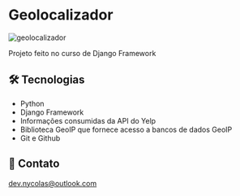 # Geolocalizador

![geolocalizador](https://github.com/devnycolas/geo/assets/143043571/377b86f5-673f-4143-b523-814f5c7b4906)

Projeto feito no curso de Django Framework

## 🛠 Tecnologias

- Python
- Django Framework
- Informações consumidas da API do Yelp
- Biblioteca GeoIP que fornece acesso a bancos de dados GeoIP
- Git e Github

## 💛 Contato

dev.nycolas@outlook.com
